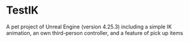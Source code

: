 # TestIK
 A pet project of Unreal Engine (version 4.25.3) including a simple IK animation, an own third-person controller, and a feature of pick up items

